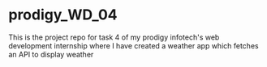 # prodigy_WD_04
This is the project repo for task 4 of my prodigy infotech's web development internship where I have created a weather app which fetches an API to display weather 

